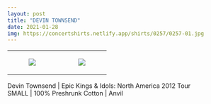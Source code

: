```yaml
---
layout: post
title: "DEVIN TOWNSEND"
date: 2021-01-28
img: https://concertshirts.netlify.app/shirts/0257/0257-01.jpg
---
```




<table style="width:100%;"><tr><td style="vertical-align:top;">
      <figure class="tmblr-full" data-orig-height="2048" data-orig-width="1365" data-orig-src="https://concertshirts.netlify.app/shirts/0257/0257-01.jpg"><img src="https://64.media.tumblr.com/3da808b962e014292f58ef92fddbf51f/be2a2ed33ea2d487-d9/s540x810/3ff18a1fa74324324690edd268223ed8e53125a5.jpg" data-orig-height="2048" data-orig-width="1365" data-orig-src="https://concertshirts.netlify.app/shirts/0257/0257-01.jpg"/></figure></td>
    <td style="vertical-align:top;">
      <figure class="tmblr-full" data-orig-height="2048" data-orig-width="1365" data-orig-src="https://concertshirts.netlify.app/shirts/0257/0257-02.jpg"><img src="https://64.media.tumblr.com/f5370aecec7134763b59c948aa799dcc/be2a2ed33ea2d487-ee/s540x810/57c963fa8f0be6c4756179e56938ff44f5a04b7d.jpg" data-orig-height="2048" data-orig-width="1365" data-orig-src="https://concertshirts.netlify.app/shirts/0257/0257-02.jpg"/></figure></td>
  </tr></table><p>
  Devin Townsend | Epic Kings &amp; Idols: North America 2012 Tour<br/>SMALL | 100% Preshrunk Cotton | Anvil
</p>
